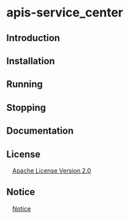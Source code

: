 # apis-service_center

## Introduction

## Installation

## Running

## Stopping

## Documentation

## License
&emsp;[Apache License Version 2.0](https://github.com/SonyCSL/apis-service_center/blob/main/LICENSE)


## Notice
&emsp;[Notice](https://github.com/oes-github/apis-service_center/blob/master/NOTICE.md)
